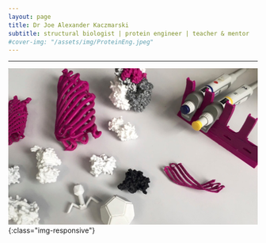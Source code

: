 ```yaml
---
layout: page
title: Dr Joe Alexander Kaczmarski
subtitle: structural biologist | protein engineer | teacher & mentor
#cover-img: "/assets/img/ProteinEng.jpeg"
---
```

--- 
![Protein Engineering](/assets/img/3dprintcrop_tiny.jpeg){:class="img-responsive"}  
<!-- Begin Mailchimp Signup Form -->
<link href="//cdn-images.mailchimp.com/embedcode/slim-10_7.css" rel="stylesheet" type="text/css">
<style type="text/css">
	#mc_embed_signup{background:#fff; clear:left; font:14px Helvetica,Arial,sans-serif; }
	/* Add your own Mailchimp form style overrides in your site stylesheet or in this style block.
	   We recommend moving this block and the preceding CSS link to the HEAD of your HTML file. */
</style>
